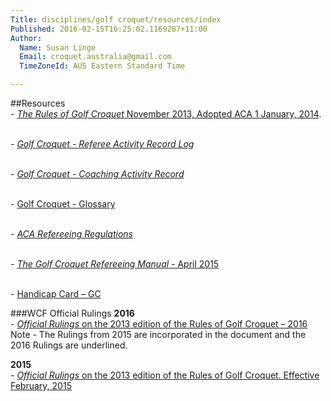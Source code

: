 ```yaml
---
Title: disciplines/golf croquet/resources/index
Published: 2016-02-15T16:25:02.1169287+11:00
Author:
  Name: Susan Linge
  Email: croquet.australia@gmail.com
  TimeZoneId: AUS Eastern Standard Time

---
```

##Resources
<br/>- [*The Rules of Golf Croquet* November 2013, Adopted ACA 1 January, 2014](/the-rules-of-golf-croquet-aca-final-6-2-effective-1-january-2014docx.pdf).

<br/>- [*Golf Croquet - Referee Activity Record Log*](/gc-referee-activity-log-november-2013.pdf)

<br/>- [*Golf Croquet - Coaching Activity Record*](/gc-coaching-activity-record.pdf)

<br/>- [Golf Croquet - Glossary](/gc-glossary-as-7-june.pdf)

<br/>- [*ACA Refereeing Regulations*](/aca-refereeing-regulations-october-2015.pdf)

<br/>- [*The Golf Croquet Refereeing Manual* - April 2015](/gc-refereeing-manual-april-2015.pdf)

<br/>- [Handicap Card – GC](/gc-handicap-regulations-2014-effective-1-january-2014-2docx.pdf)

###WCF Official Rulings
**2016**
<br/>- [*Official Rulings* on the 2013 edition of the Rules of Golf Croquet – 2016](/2016-gc-official-rulings.pdf)
<br/>  Note - The Rulings from 2015 are incorporated in the document and the 2016 Rulings are underlined.

**2015**
<br/>- [*Official Rulings* on the 2013 edition of the Rules of Golf Croquet. Effective February, 2015](/2015-official-rulings.pdf)